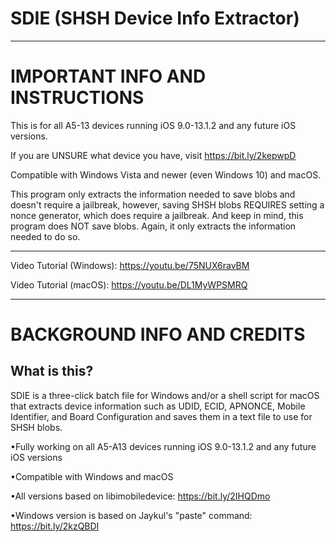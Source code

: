 # SDIE (SHSH Device Info Extractor)

--------------------------------------------------------------------------------------------------------------------------------------------------------------------

# IMPORTANT INFO AND INSTRUCTIONS

This is for all A5-13 devices running iOS 9.0-13.1.2 and any future iOS versions.

If you are UNSURE what device you have, visit https://bit.ly/2kepwpD

Compatible with Windows Vista and newer (even Windows 10) and macOS.

This program only extracts the information needed to save blobs and doesn't require a jailbreak, however, saving SHSH blobs REQUIRES setting a nonce generator, which does require a jailbreak. And keep in mind, this program does NOT save blobs. Again, it only extracts the information needed to do so.

--------------------------------------------------------------------------------------------------------------------------------------------------------------------

Video Tutorial (Windows): https://youtu.be/75NUX6ravBM

Video Tutorial (macOS): https://youtu.be/DL1MyWPSMRQ

--------------------------------------------------------------------------------------------------------------------------------------------------------------------

# BACKGROUND INFO AND CREDITS
## What is this? 

SDIE is a three-click batch file for Windows and/or a shell script for macOS that extracts device information such as UDID, ECID, APNONCE, Mobile Identifier, and Board Configuration and saves them in a text file to use for SHSH blobs.

•Fully working on all A5-A13 devices running iOS 9.0-13.1.2 and any future iOS versions

•Compatible with Windows and macOS

•All versions based on libimobiledevice: https://bit.ly/2IHQDmo

•Windows version is based on Jaykul's "paste" command: https://bit.ly/2kzQBDI
